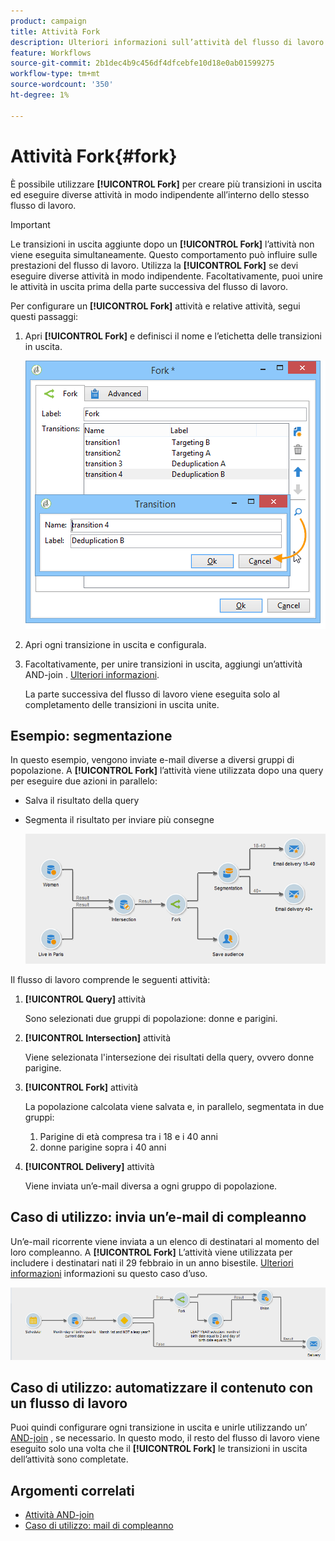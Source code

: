 ```yaml
---
product: campaign
title: Attività Fork
description: Ulteriori informazioni sull’attività del flusso di lavoro Fork
feature: Workflows
source-git-commit: 2b1dec4b9c456df4dfcebfe10d18e0ab01599275
workflow-type: tm+mt
source-wordcount: '350'
ht-degree: 1%

---
```


# Attività Fork{#fork}



È possibile utilizzare **[!UICONTROL Fork]** per creare più transizioni in uscita ed eseguire diverse attività in modo indipendente all’interno dello stesso flusso di lavoro.

>[!IMPORTANT]
>
>Le transizioni in uscita aggiunte dopo un **[!UICONTROL Fork]** l’attività non viene eseguita simultaneamente. Questo comportamento può influire sulle prestazioni del flusso di lavoro. Utilizza la **[!UICONTROL Fork]** se devi eseguire diverse attività in modo indipendente. Facoltativamente, puoi unire le attività in uscita prima della parte successiva del flusso di lavoro.

Per configurare un **[!UICONTROL Fork]** attività e relative attività, segui questi passaggi:

1. Apri **[!UICONTROL Fork]** e definisci il nome e l’etichetta delle transizioni in uscita.

   ![](assets/s_user_segmentation_fork.png)

1. Apri ogni transizione in uscita e configurala.
1. Facoltativamente, per unire transizioni in uscita, aggiungi un’attività AND-join . [Ulteriori informazioni](and-join.md).

   La parte successiva del flusso di lavoro viene eseguita solo al completamento delle transizioni in uscita unite.

## Esempio: segmentazione

In questo esempio, vengono inviate e-mail diverse a diversi gruppi di popolazione. A **[!UICONTROL Fork]** l’attività viene utilizzata dopo una query per eseguire due azioni in parallelo:

* Salva il risultato della query
* Segmenta il risultato per inviare più consegne

   ![L’attività Fork segue l’intersezione di due query e precede un’attività di aggiornamento elenco e un’attività divisa.](assets/wkf_fork_example.png)

Il flusso di lavoro comprende le seguenti attività:

1. **[!UICONTROL Query]** attività

   Sono selezionati due gruppi di popolazione: donne e parigini.

1. **[!UICONTROL Intersection]** attività

   Viene selezionata l&#39;intersezione dei risultati della query, ovvero donne parigine.

1. **[!UICONTROL Fork]** attività

   La popolazione calcolata viene salvata e, in parallelo, segmentata in due gruppi:

   1. Parigine di età compresa tra i 18 e i 40 anni
   1. donne parigine sopra i 40 anni

1. **[!UICONTROL Delivery]** attività

   Viene inviata un’e-mail diversa a ogni gruppo di popolazione.

## Caso di utilizzo: invia un’e-mail di compleanno

Un’e-mail ricorrente viene inviata a un elenco di destinatari al momento del loro compleanno. A **[!UICONTROL Fork]** L’attività viene utilizzata per includere i destinatari nati il 29 febbraio in un anno bisestile. [Ulteriori informazioni](send-a-birthday-email.md) informazioni su questo caso d’uso.

![L’attività fork segue un’attività di test e precede due attività di query.](assets/birthday-workflow_usecase_1.png)

## Caso di utilizzo: automatizzare il contenuto con un flusso di lavoro


Puoi quindi configurare ogni transizione in uscita e unirle utilizzando un’ [AND-join](and-join.md) , se necessario. In questo modo, il resto del flusso di lavoro viene eseguito solo una volta che il **[!UICONTROL Fork]** le transizioni in uscita dell’attività sono completate.

## Argomenti correlati

* [Attività AND-join](and-join.md)
* [Caso di utilizzo: mail di compleanno](send-a-birthday-email.md)